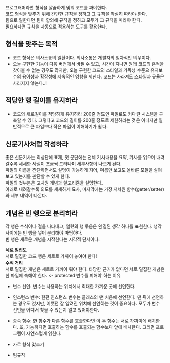 프로그래머라면 형식을 깔끔하게 맞춰 코드를 짜야한다.  
코드 형식을 맞추기 위해 간단한 규칙을 정하고 그 규칙을 착실히 따라야 한다.  
팀으로 일한다면 팀이 합의해 규칙을 정하고 모두가 그 규칙을 따라야 한다.  
필요하다면 규칙을 자동으로 적용하는 도구를 활용한다.

## 형식을 맞추는 목적
- 코드 형식은 의사소통의 일환이다. 의사소통은 개발자의 일차적인 의무이다.
- 오늘 구현한 기능이 다음 버전에서 바뀔 수 있고, 시간이 지나면 원래 코드의 흔적을 찾아볼 수 없는 경우도 많지만, 오늘 구현한 코드의 스타일과 가독성 수준으 유지보수의 용이성과 확장성에 지속적인 영향을 끼친다. 코드는 사라져도 스타일과 규율은 사라지지 않는다..!


## 적당한 행 길이를 유지하라
- 코드의 새로길이를 적당하게 유지하라
200줄 정도인 파일로도 커다란 시스템을 구축할 수 있다. 그렇다고 코드의 길이를 200줄 정도로 제한하라는 것은 아니지만 일반적으로 큰 파일보다 작은 파일이 이해하기가 쉽다.  


## **신문기사처럼 작성하라**


좋은 신문기사는 최상단에 표제, 첫 문단에는 전체 기사내용을 요약, 기사를 읽으며 내려갈수록 세세한 사실이 조금씩 드러나며 세부사항이 나오게 된다.  
파일의 이름을 간단하면서도 설명이 가능하게 지어, 이름만 보고도 올바른 모듈을 살펴보고 있는지를 판단할 수 있게 한다.  
파일의 첫부분은 고차원 개념과 알고리즘을 설명한다.  
아래로 내려갈수록 의도를 세세하게 묘사, 마지막에는 가장 저차원 함수(getter/setter)와 세부 내역이 나온다.  

## 개념은 빈 행으로 분리하라

각 행은 수식이나 절을 나타내고, 일련의 행 묶음은 완결된 생각 하나를 표현한다. 생각 사이에는 빈 행을 넣어 분리해야 마땅하다.  
빈 행은 새로운 개념을 시작한다는 시각적 단서이다.  

**세로 밀집도**  
서로 밀집한 코드 행은 세로로 가까이 놓여야 한다!  
**수직 거리**  
서로 밀집한 개념은 세로로 가까이 둬야 한다. 타당한 근거가 없다면 서로 밀집한 개념은 한 파일에 속해야 한다. <- protected 변수를 피해야 하는 이유  
- 변수 선언: 변수는 사용하는 위치에서 최대한 가까운 곳에 선언한다. 
- 인스턴스 변수: 한편 인스턴스 변수는 클래스의 맨 처음에 선언한다. 맨 뒤에 선언하는 경우도 있지만, 어쨋던 잘 알려진 위치에 선언하는 것이 중요하다. 모두가 변수 선언을 어디서 찾을 수 있는지 알고 있어야한다.
- 종속 함수: 한 함수가 다른 함수를 호출한다면 이 두 함수는 서로 가까이에 배치한다. 또, 가능하다면 호출하는 함수를 호출되는 함수보다 앞에 배치한다. 그러면 프로그램이 자연스럽게 읽힌다.

- 가로 형식 맞추기
- 팀규칙
